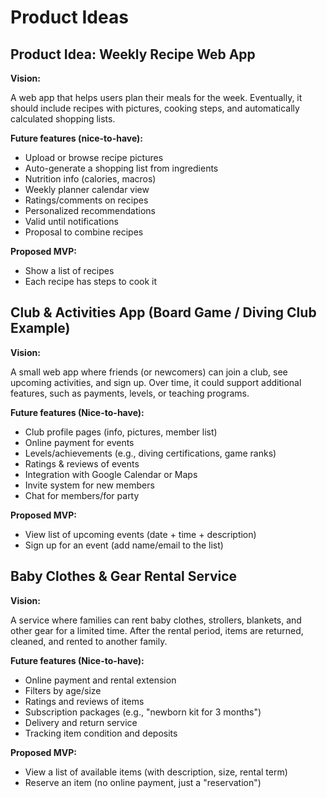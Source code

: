 # Product Ideas

## Product Idea: Weekly Recipe Web App

**Vision:**

A web app that helps users plan their meals for the week. Eventually, it should include recipes with pictures, cooking steps, and automatically calculated shopping lists.

**Future features (nice-to-have):**

- Upload or browse recipe pictures
- Auto-generate a shopping list from ingredients
- Nutrition info (calories, macros)
- Weekly planner calendar view
- Ratings/comments on recipes
- Personalized recommendations
- Valid until notifications
- Proposal to combine recipes

**Proposed MVP:**

- Show a list of recipes
- Each recipe has steps to cook it

## Club & Activities App (Board Game / Diving Club Example)

**Vision:**

A small web app where friends (or newcomers) can join a club, see upcoming activities, and sign up. Over time, it could support additional features, such as payments, levels, or teaching programs.

**Future features (Nice-to-have):**

- Club profile pages (info, pictures, member list)
- Online payment for events
- Levels/achievements (e.g., diving certifications, game ranks)
- Ratings & reviews of events
- Integration with Google Calendar or Maps
- Invite system for new members
- Chat for members/for party

**Proposed MVP:**

- View list of upcoming events (date + time + description)
- Sign up for an event (add name/email to the list)

## Baby Clothes & Gear Rental Service

**Vision:**

A service where families can rent baby clothes, strollers, blankets, and other gear for a limited time. After the rental period, items are returned, cleaned, and rented to another family.

**Future features (Nice-to-have):**

- Online payment and rental extension
- Filters by age/size
- Ratings and reviews of items
- Subscription packages (e.g., "newborn kit for 3 months")
- Delivery and return service
- Tracking item condition and deposits

**Proposed MVP:**

- View a list of available items (with description, size, rental term)
- Reserve an item (no online payment, just a "reservation")
